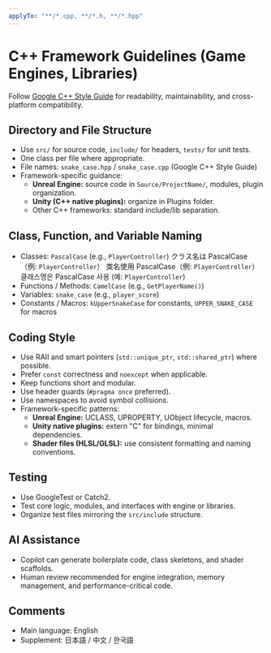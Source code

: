 ```yaml
---
applyTo: "**/*.cpp, **/*.h, **/*.hpp"
---
```


# C++ Framework Guidelines (Game Engines, Libraries)

Follow [Google C++ Style Guide](https://google.github.io/styleguide/cppguide.html) for readability, maintainability, and cross-platform compatibility.

## Directory and File Structure
- Use `src/` for source code, `include/` for headers, `tests/` for unit tests.
- One class per file where appropriate.
- File names: `snake_case.hpp` / `snake_case.cpp` (Google C++ Style Guide)
- Framework-specific guidance:
  - **Unreal Engine:** source code in `Source/ProjectName/`, modules, plugin organization.
  - **Unity (C++ native plugins):** organize in Plugins folder.
  - Other C++ frameworks: standard include/lib separation.

## Class, Function, and Variable Naming
- Classes: `PascalCase` (e.g., `PlayerController`)
  クラス名は PascalCase （例: `PlayerController`）
  类名使用 PascalCase（例: `PlayerController`）
  클래스명은 PascalCase 사용 (예: `PlayerController`)
- Functions / Methods: `CamelCase` (e.g., `GetPlayerName()`)
- Variables: `snake_case` (e.g., `player_score`)
- Constants / Macros: `kUpperSnakeCase` for constants, `UPPER_SNAKE_CASE` for macros

## Coding Style
- Use RAII and smart pointers (`std::unique_ptr`, `std::shared_ptr`) where possible.
- Prefer `const` correctness and `noexcept` when applicable.
- Keep functions short and modular.
- Use header guards (`#pragma once` preferred).
- Use namespaces to avoid symbol collisions.
- Framework-specific patterns:
  - **Unreal Engine:** UCLASS, UPROPERTY, UObject lifecycle, macros.
  - **Unity native plugins:** extern "C" for bindings, minimal dependencies.
  - **Shader files (HLSL/GLSL):** use consistent formatting and naming conventions.

## Testing
- Use GoogleTest or Catch2.
- Test core logic, modules, and interfaces with engine or libraries.
- Organize test files mirroring the `src/include` structure.

## AI Assistance
- Copilot can generate boilerplate code, class skeletons, and shader scaffolds.
- Human review recommended for engine integration, memory management, and performance-critical code.

## Comments
- Main language: English
- Supplement: 日本語 / 中文 / 한국語
